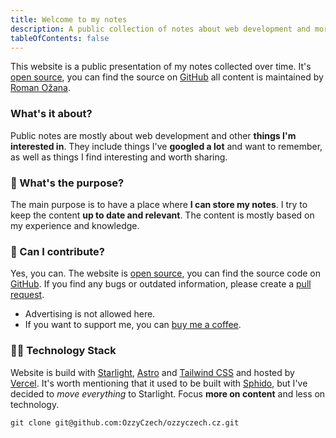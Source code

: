 ```yaml
---
title: Welcome to my notes
description: A public collection of notes about web development and more by Roman Ožana. Open source and maintained on GitHub. Contributions welcome!
tableOfContents: false
---
```


This website is a public presentation of my notes collected over time.
It's [open source](https://github.com/OzzyCzech/ozzyczech.cz), you can find the source on [GitHub](https://github.com/OzzyCzech/ozzyczech.cz)
all content is maintained by [Roman Ožana](https://ozana.cz).

### What's it about?

Public notes are mostly about web development and other **things I'm interested in**.
They include things I've **googled a lot** and want to remember, as well as things
I find interesting and worth sharing.

### 🤔 What's the purpose?

The main purpose is to have a place where **I can store my notes**.
I try to keep the content **up to date and relevant**.
The content is mostly based on my experience and knowledge.

### 🚀 Can I contribute?

Yes, you can. The website is [open source](https://github.com/OzzyCzech/ozzyczech.cz), you can find the
source code on [GitHub](https://github.com/OzzyCzech/ozzyczech.cz).
If you find any bugs or outdated information, please create a [pull request](https://github.com/OzzyCzech/ozzyczech.cz/pulls).

- Advertising is not allowed here.
- If you want to support me, you can [buy me a coffee](https://buymeacoffee.com/ozzyczech).

### 👨‍💻 Technology Stack

Website is build with [Starlight](https://starlight.astro.build/), [Astro](https://astro.build/) and
[Tailwind CSS](https://tailwindcss.com/) and hosted by [Vercel](https://vercel.com/).
It's worth mentioning that it used to be built with [Sphido](https://sphido.cz),
but I've decided to _move everything_ to Starlight. Focus **more on content** and less on technology.

```shell
git clone git@github.com:OzzyCzech/ozzyczech.cz.git
```
